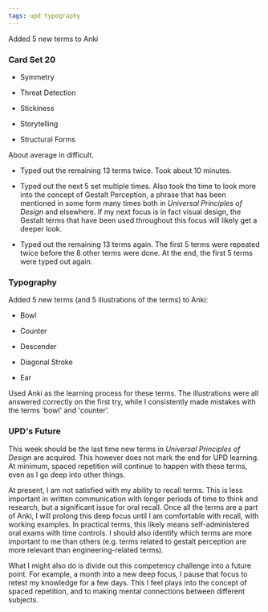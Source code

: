 ```yaml
---
tags: upd typography
---
```


Added 5 new terms to Anki

### Card Set 20

* Symmetry

* Threat Detection

* Stickiness

* Storytelling

* Structural Forms

About average in difficult.

* Typed out the remaining 13 terms twice. Took about 10 minutes.

* Typed out the next 5 set multiple times. Also took the time to look more into the concept of Gestalt Perception, a phrase that has been mentioned in some form many times both in *Universal Principles of Design* and elsewhere. If my next focus is in fact visual design, the Gestalt terms that have been used throughout this focus will likely get a deeper look.

* Typed out the remaining 13 terms again. The first 5 terms were repeated twice before the 8 other terms were done. At the end, the first 5 terms were typed out again.

### Typography

Added 5 new terms (and 5 illustrations of the terms) to Anki:

* Bowl

* Counter

* Descender

* Diagonal Stroke

* Ear

Used Anki as the learning process for these terms. The illustrations were all answered correctly on the first try, while I consistently made mistakes with the terms 'bowl' and 'counter'.

### UPD's Future

This week should be the last time new terms in *Universal Principles of Design* are acquired. This however does not mark the end for UPD learning. At minimum, spaced repetition will continue to happen with these terms, even as I go deep into other things.

At present, I am not satisfied with my ability to recall terms. This is less important in written communication with longer periods of time to think and research, but a significant issue for oral recall. Once all the terms are a part of Anki, I will prolong this deep focus until I am comfortable with recall, with working examples. In practical terms, this likely means self-administered oral exams with time controls. I should also identify which terms are more important to me than others (e.g. terms related to gestalt perception are more relevant than engineering-related terms).

What I might also do is divide out this competency challenge into a future point. For example, a month into a new deep focus, I pause that focus to retest my knowledge for a few days. This I feel plays into the concept of spaced repetition, and to making mental connections between different subjects.
